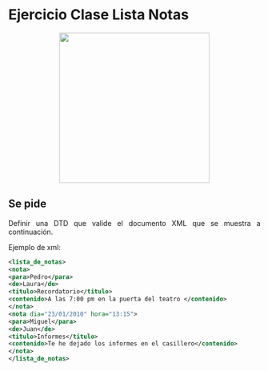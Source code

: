 <div align="justify">

# Ejercicio Clase Lista Notas


<div align="center">
  <img width="300px" src="https://www.e4e-soluciones.com/wp-content/uploads/2020/04/factura-de-la-luz-1000x675.jpg">
</div>

## Se pide

  Definir una DTD que valide el documento XML que se muestra a continuación.

  Ejemplo de xml:
  ```xml
  <lista_de_notas>
<nota>
<para>Pedro</para>
<de>Laura</de>
<titulo>Recordatorio</titulo>
<contenido>A las 7:00 pm en la puerta del teatro </contenido>
</nota>
<nota dia="23/01/2010" hora="13:15">
<para>Miguel</para>
<de>Juan</de>
<titulo>Informes</titulo>
<contenido>Te he dejado los informes en el casillero</contenido>
</nota>
</lista_de_notas>
  ```

<!--
 <details>
   <summary>PULSA PARA VER LA RESPUESTA:</summary>

 ```xml
 <!ELEMENT lista_de_notas (nota+)>
 <!ELEMENT nota (para, de, titulo, contenido)>
 <!ELEMENT para (#PCDATA)>
 <!ELEMENT de (#PCDATA)>
 <!ELEMENT titulo (#PCDATA)>
 <!ELEMENT contenido (#PCDATA)>
 <!ATTLIST nota dia CDATA #IMPLIED>
 <!ATTLIST nota hora CDATA #IMPLIED>


 ```
 </details>
-->

</div>
